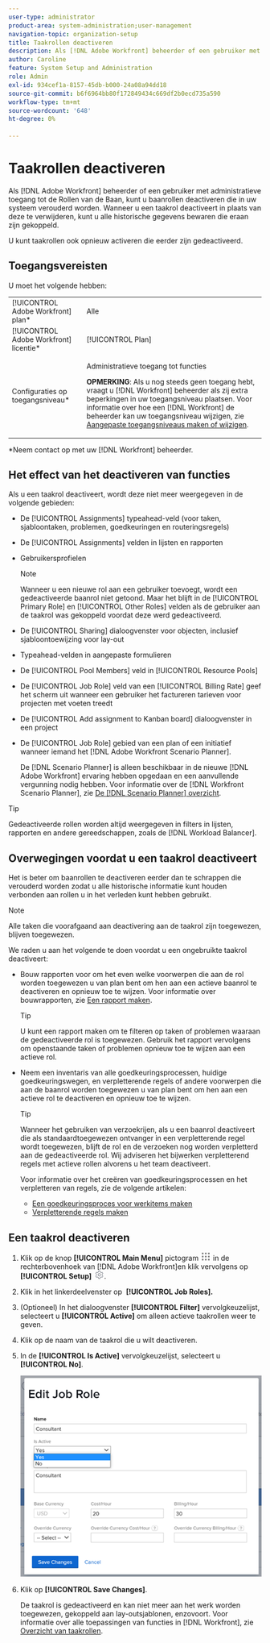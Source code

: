 ```yaml
---
user-type: administrator
product-area: system-administration;user-management
navigation-topic: organization-setup
title: Taakrollen deactiveren
description: Als [!DNL Adobe Workfront] beheerder of een gebruiker met administratieve toegang tot de Rollen van de Baan, kunt u baanrollen deactiveren die in uw systeem verouderd worden. Wanneer u een taakrol deactiveert in plaats van deze te verwijderen, kunt u alle historische gegevens bewaren die eraan zijn gekoppeld.
author: Caroline
feature: System Setup and Administration
role: Admin
exl-id: 934cef1a-8157-45db-b000-24a08a94dd18
source-git-commit: b6f6964bb80f172849434c669df2b0ecd735a590
workflow-type: tm+mt
source-wordcount: '648'
ht-degree: 0%

---
```


# Taakrollen deactiveren

Als [!DNL Adobe Workfront] beheerder of een gebruiker met administratieve toegang tot de Rollen van de Baan, kunt u baanrollen deactiveren die in uw systeem verouderd worden. Wanneer u een taakrol deactiveert in plaats van deze te verwijderen, kunt u alle historische gegevens bewaren die eraan zijn gekoppeld.

U kunt taakrollen ook opnieuw activeren die eerder zijn gedeactiveerd.

## Toegangsvereisten

U moet het volgende hebben:

<table style="table-layout:auto"> 
 <col> 
 <col> 
 <tbody> 
  <tr> 
   <td role="rowheader">[!UICONTROL Adobe Workfront] plan*</td> 
   <td> <p>Alle </p> </td> 
  </tr> 
  <tr> 
   <td role="rowheader">[!UICONTROL Adobe Workfront] licentie*</td> 
   <td>[!UICONTROL Plan]</td> 
  </tr> 
  <tr> 
   <td role="rowheader">Configuraties op toegangsniveau*</td> 
   <td> <p>Administratieve toegang tot functies</p> <p><b>OPMERKING</b>: Als u nog steeds geen toegang hebt, vraagt u [!DNL Workfront] beheerder als zij extra beperkingen in uw toegangsniveau plaatsen. Voor informatie over hoe een [!DNL Workfront] de beheerder kan uw toegangsniveau wijzigen, zie <a href="../../../administration-and-setup/add-users/configure-and-grant-access/create-modify-access-levels.md" class="MCXref xref">Aangepaste toegangsniveaus maken of wijzigen</a>.</p> </td> 
  </tr> 
 </tbody> 
</table>

&#42;Neem contact op met uw [!DNL Workfront] beheerder.

## Het effect van het deactiveren van functies

Als u een taakrol deactiveert, wordt deze niet meer weergegeven in de volgende gebieden:

* De [!UICONTROL Assignments] typeahead-veld (voor taken, sjabloontaken, problemen, goedkeuringen en routeringsregels)
* De [!UICONTROL Assignments] velden in lijsten en rapporten
* Gebruikersprofielen

   >[!NOTE]
   >
   >Wanneer u een nieuwe rol aan een gebruiker toevoegt, wordt een gedeactiveerde baanrol niet getoond. Maar het blijft in de [!UICONTROL Primary Role] en [!UICONTROL Other Roles] velden als de gebruiker aan de taakrol was gekoppeld voordat deze werd gedeactiveerd.

* De [!UICONTROL Sharing] dialoogvenster voor objecten, inclusief sjabloontoewijzing voor lay-out
* Typeahead-velden in aangepaste formulieren
* De [!UICONTROL Pool Members] veld in [!UICONTROL Resource Pools]
* De [!UICONTROL Job Role] veld van een [!UICONTROL Billing Rate] geef het scherm uit wanneer een gebruiker het factureren tarieven voor projecten met voeten treedt
* De [!UICONTROL Add assignment to Kanban board] dialoogvenster in een project
* De [!UICONTROL Job Role] gebied van een plan of een initiatief wanneer iemand het [!DNL Adobe Workfront Scenario Planner].

   De [!DNL Scenario Planner] is alleen beschikbaar in de nieuwe [!DNL Adobe Workfront] ervaring hebben opgedaan en een aanvullende vergunning nodig hebben. Voor informatie over de [!DNL Workfront Scenario Planner], zie [De [!DNL Scenario Planner] overzicht](../../../scenario-planner/scenario-planner-overview.md).

>[!TIP]
>
>Gedeactiveerde rollen worden altijd weergegeven in filters in lijsten, rapporten en andere gereedschappen, zoals de [!DNL Workload Balancer].

## Overwegingen voordat u een taakrol deactiveert

Het is beter om baanrollen te deactiveren eerder dan te schrappen die verouderd worden zodat u alle historische informatie kunt houden verbonden aan rollen u in het verleden kunt hebben gebruikt.

>[!NOTE]
>
>Alle taken die voorafgaand aan deactivering aan de taakrol zijn toegewezen, blijven toegewezen.

We raden u aan het volgende te doen voordat u een ongebruikte taakrol deactiveert:

* Bouw rapporten voor om het even welke voorwerpen die aan de rol worden toegewezen u van plan bent om hen aan een actieve baanrol te deactiveren en opnieuw toe te wijzen. Voor informatie over bouwrapporten, zie [Een rapport maken](../../../reports-and-dashboards/reports/creating-and-managing-reports/create-report.md).

   >[!TIP]
   >
   >U kunt een rapport maken om te filteren op taken of problemen waaraan de gedeactiveerde rol is toegewezen. Gebruik het rapport vervolgens om openstaande taken of problemen opnieuw toe te wijzen aan een actieve rol.

* Neem een inventaris van alle goedkeuringsprocessen, huidige goedkeuringswegen, en verpletterende regels of andere voorwerpen die aan de baanrol worden toegewezen u van plan bent om hen aan een actieve rol te deactiveren en opnieuw toe te wijzen.

   >[!TIP]
   >
   >Wanneer het gebruiken van verzoekrijen, als u een baanrol deactiveert die als standaardtoegewezen ontvanger in een verpletterende regel wordt toegewezen, blijft de rol en de verzoeken nog worden verpletterd aan de gedeactiveerde rol. Wij adviseren het bijwerken verpletterend regels met actieve rollen alvorens u het team deactiveert.

   Voor informatie over het creëren van goedkeuringsprocessen en het verpletteren van regels, zie de volgende artikelen:

   * [Een goedkeuringsproces voor werkitems maken](../../../administration-and-setup/customize-workfront/configure-approval-milestone-processes/create-approval-processes.md)
   * [Verpletterende regels maken](../../../manage-work/requests/create-and-manage-request-queues/create-routing-rules.md)

## Een taakrol deactiveren

1. Klik op de knop **[!UICONTROL Main Menu]** pictogram ![](assets/main-menu-icon.png) in de rechterbovenhoek van [!DNL Adobe Workfront]en klik vervolgens op **[!UICONTROL Setup]** ![](assets/gear-icon-settings.png).

1. Klik in het linkerdeelvenster op &#x200B; **[!UICONTROL Job Roles].**
1. (Optioneel) In het dialoogvenster **[!UICONTROL Filter]** vervolgkeuzelijst, selecteert u **[!UICONTROL Active]** om alleen actieve taakrollen weer te geven.
1. Klik op de naam van de taakrol die u wilt deactiveren.
1. In de **[!UICONTROL Is Active]** vervolgkeuzelijst, selecteert u **[!UICONTROL No]**.

   ![](assets/deactivate-job-role-edit-role-box-nwe.png)

1. Klik op **[!UICONTROL Save Changes]**.

   De taakrol is gedeactiveerd en kan niet meer aan het werk worden toegewezen, gekoppeld aan lay-outsjablonen, enzovoort. Voor informatie over alle toepassingen van functies in [!DNL Workfront], zie [Overzicht van taakrollen](../../../administration-and-setup/set-up-workfront/organizational-setup/job-role-overview.md).
